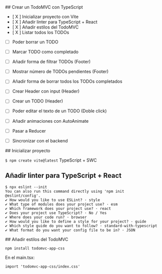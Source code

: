 ## Crear un TodoMVC con TypeScript

- [ X ] Inicializar proyecto con Vite
- [ X ] Añadir linter para TypeScript + React
- [ X ] Añadir estilos del TodoMVC
- [ X ] Listar todos los TODOs
- [ ] Poder borrar un TODO
- [ ] Marcar TODO como completado
- [ ] Añadir forma de filtrar TODOs (Footer)
- [ ] Mostrar número de TODOs pendientes (Footer)
- [ ] Añadir forma de borrar todos los TODOs completados
- [ ] Crear Header con input (Header)
- [ ] Crear un TODO (Header)
- [ ] Poder editar el texto de un TODO (Doble click)
- [ ] Añadir animaciones con AutoAnimate
- [ ] Pasar a Reducer
- [ ] Sincronizar con el backend


## Inicializar proyecto

`$ npm create vite@latest`
TypeScript + SWC

## Añadir linter para TypeScript + React

```
$ npx eslint --init
You can also run this command directly using 'npm init @eslint/config'.
✔ How would you like to use ESLint? · style
✔ What type of modules does your project use? · esm
✔ Which framework does your project use? · react
✔ Does your project use TypeScript? · No / Yes
✔ Where does your code run? · browser
✔ How would you like to define a style for your project? · guide
✔ Which style guide do you want to follow? · standard-with-typescript
✔ What format do you want your config file to be in? · JSON
```

## Añadir estilos del TodoMVC

```sh
npm install todomvc-app-css
```

En el main.tsx:

```tsx
import 'todomvc-app-css/index.css'
```

